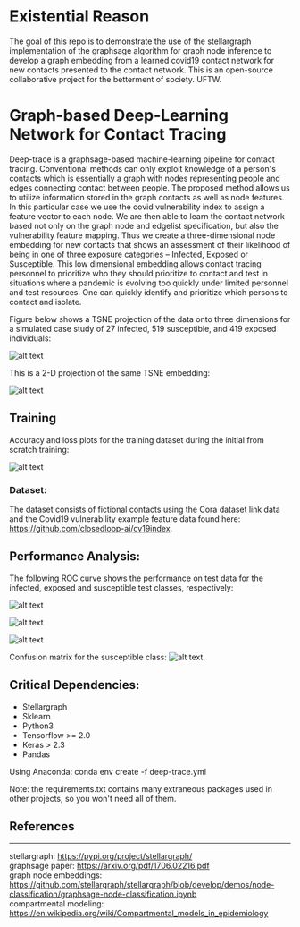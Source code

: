 

[image_1]: ./images/acc_loss_from_scratch_adam.png
[image_2]: ./images/tsne_projection.png
[image_3]: ./images/cct_embedding2.png
[image_4]: ./images/roc_curve_Infected.png
[image_5]: ./images/roc_curve_Exposed.png
[image_6]: ./images/roc_curve_Susceptible.png
[image_7]: ./images/confusion_matrix_Susceptible.png

# Existential Reason

The goal of this repo is to demonstrate the use of the stellargraph implementation of the graphsage algorithm for graph node inference to develop a graph embedding from a learned covid19 contact network for new contacts presented to the contact network. This is an open-source collaborative project for the betterment of society. UFTW.

# Graph-based Deep-Learning Network for Contact Tracing

Deep-trace is a graphsage-based machine-learning pipeline for contact tracing. Conventional methods can only exploit knowledge of a person's contacts which is essentially a graph with nodes representing people and edges connecting contact between people. The proposed method allows us to utilize information stored in the graph contacts as well as node features. In this particular case we use the covid vulnerability index to assign a feature vector to each node. We are then able to learn the contact network based not only on the graph node and edgelist specification, but also the vulnerability feature mapping. Thus we create a three-dimensional node embedding for new contacts that shows an assessment of their likelihood of being in one of three exposure categories – Infected, Exposed or Susceptible. This low dimensional embedding allows contact tracing personnel to prioritize who they should prioritize to contact and test in situations where a pandemic is evolving too quickly under limited personnel and test resources. One can quickly identify and prioritize which persons to contact and isolate.
<br />

Figure below shows a TSNE projection of the data onto three dimensions for a simulated case study of 27 infected, 519 susceptible, and 419 exposed individuals:

![alt text][image_2]

This is a 2-D projection of the same TSNE embedding:

![alt text][image_3]

## Training 

Accuracy and loss plots for the training dataset during the initial from scratch training:

![alt text][image_1]

### Dataset:

The dataset consists of fictional contacts using the Cora dataset link data and the Covid19 vulnerability example feature data found here: https://github.com/closedloop-ai/cv19index.

## Performance Analysis:

The following ROC curve shows the performance on test data for the infected, exposed and susceptible test classes, respectively:

![alt text][image_4]

![alt text][image_5]

![alt text][image_6]

Confusion matrix for the susceptible class:
![alt text][image_7]

## Critical Dependencies:

* Stellargraph
* Sklearn
* Python3
* Tensorflow  >= 2.0
* Keras > 2.3
* Pandas

Using Anaconda:
conda env create -f deep-trace.yml

Note: the requirements.txt contains many extraneous packages used in other projects, so you won't need all of them.

## References

***

stellargraph: https://pypi.org/project/stellargraph/<br />
graphsage paper: https://arxiv.org/pdf/1706.02216.pdf<br />
graph node embeddings: https://github.com/stellargraph/stellargraph/blob/develop/demos/node-classification/graphsage-node-classification.ipynb<br />
compartmental modeling: https://en.wikipedia.org/wiki/Compartmental_models_in_epidemiology <br />

